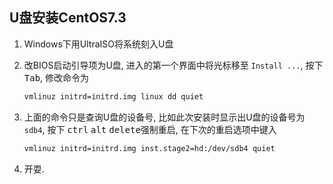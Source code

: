 ## U盘安装CentOS7.3

1. Windows下用UltraISO将系统刻入U盘
2. 改BIOS启动引导项为U盘, 进入的第一个界面中将光标移至 `Install ...`,
   按下 <kbd>Tab</kbd>, 修改命令为

   ```bash
   vmlinuz initrd=initrd.img linux dd quiet
   ```

3. 上面的命令只是查询U盘的设备号, 比如此次安装时显示出U盘的设备号为 `sdb4`,
   按下 <kbd>ctrl</kbd> <kbd>alt</kbd> <kbd>delete</kbd>强制重启,
   在下次的重启选项中键入

   ```bash
   vmlinuz initrd=initrd.img inst.stage2=hd:/dev/sdb4 quiet
   ```

4. 开耍.
